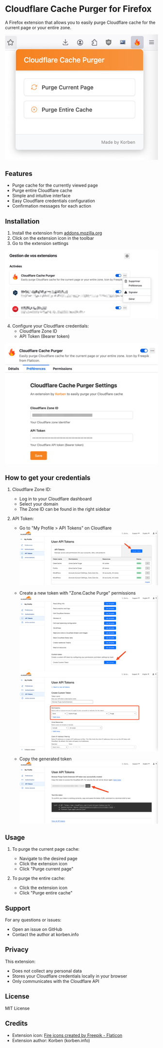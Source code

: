 # Cloudflare Cache Purger for Firefox

A Firefox extension that allows you to easily purge Cloudflare cache for the current page or your entire zone.

![Main Interface](screenshots/main-interface.png)

## Features

- Purge cache for the currently viewed page
- Purge entire Cloudflare cache
- Simple and intuitive interface
- Easy Cloudflare credentials configuration
- Confirmation messages for each action

## Installation

1. Install the extension from [addons.mozilla.org](https://addons.mozilla.org)
2. Click on the extension icon in the toolbar
3. Go to the extension settings

![Access Settings](screenshots/plugin-settings-access.png)

4. Configure your Cloudflare credentials:
   - Cloudflare Zone ID
   - API Token (Bearer token)

![Settings Interface](screenshots/plugin-settings.png)

## How to get your credentials

1. Cloudflare Zone ID:
   - Log in to your Cloudflare dashboard
   - Select your domain
   - The Zone ID can be found in the right sidebar

2. API Token:
   - Go to "My Profile > API Tokens" on Cloudflare
   ![Create Token Step 1](screenshots/create-token-step1.png)
   
   - Create a new token with "Zone.Cache Purge" permissions
   ![Create Token Step 2](screenshots/create-token-step2.png)
   ![Create Token Step 3](screenshots/create-token-step3.png)
   
   - Copy the generated token
   ![Create Token Step 4](screenshots/create-token-step4.png)

## Usage

1. To purge the current page cache:
   - Navigate to the desired page
   - Click the extension icon
   - Click "Purge current page"

2. To purge the entire cache:
   - Click the extension icon
   - Click "Purge entire cache"

## Support

For any questions or issues:
- Open an issue on GitHub
- Contact the author at korben.info

## Privacy

This extension:
- Does not collect any personal data
- Stores your Cloudflare credentials locally in your browser
- Only communicates with the Cloudflare API

## License

MIT License

## Credits

- Extension icon: [Fire icons created by Freepik - Flaticon](https://www.flaticon.com/free-icons/fire)
- Extension author: Korben (korben.info)
